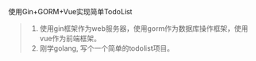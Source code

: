 使用Gin+GORM+Vue实现简单TodoList
> 1. 使用gin框架作为web服务器，使用gorm作为数据库操作框架，使用vue作为前端框架。
> 2. 刚学golang, 写个一个简单的todolist项目。